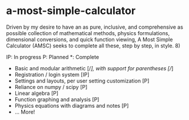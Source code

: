 # a-most-simple-calculator

Driven by my desire to have an as pure, inclusive, and comprehensive as possible collection of mathematical methods, physics formulations, dimensional conversions, and quick function viewing, A Most Simple Calculator (AMSC) seeks to complete all these, step by step, in style. 8)

IP: In progress 
P: Planned
*: Complete

- Basic and modular arithmetic [/*], with support for parentheses [/*]
- Registration / login system [IP]
- Settings and layouts, per user setting customization [P]
- Reliance on numpy / scipy [P]
- Linear algebra [P]
- Function graphing and analysis [P]
- Physics equations with diagrams and notes [P]
- ... More!